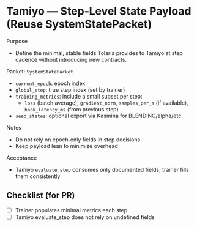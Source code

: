 # Tamiyo — Step‑Level State Payload (Reuse SystemStatePacket)

Purpose
- Define the minimal, stable fields Tolaria provides to Tamiyo at step cadence without introducing new contracts.

Packet: `SystemStatePacket`
- `current_epoch`: epoch index
- `global_step`: true step index (set by trainer)
- `training_metrics`: include a small subset per step:
  - `loss` (batch average), `gradient_norm`, `samples_per_s` (if available), `hook_latency_ms` (from previous step)
- `seed_states`: optional export via Kasmina for BLENDING/alpha/etc.

Notes
- Do not rely on epoch‑only fields in step decisions
- Keep payload lean to minimize overhead

Acceptance
- Tamiyo `evaluate_step` consumes only documented fields; trainer fills them consistently

## Checklist (for PR)
- [ ] Trainer populates minimal metrics each step
- [ ] Tamiyo evaluate_step does not rely on undefined fields
